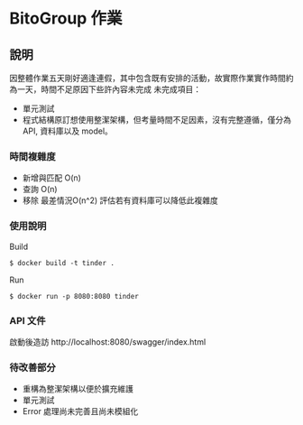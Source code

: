 # BitoGroup 作業

## 說明
因整體作業五天剛好適逢連假，其中包含既有安排的活動，故實際作業實作時間約為一天，時間不足原因下些許內容未完成
未完成項目：
- 單元測試
- 程式結構原訂想使用整潔架構，但考量時間不足因素，沒有完整遵循，僅分為 API, 資料庫以及 model。

### 時間複雜度
- 新增與匹配 O(n)
- 查詢 O(n)
- 移除 最差情況O(n^2) 評估若有資料庫可以降低此複雜度

### 使用說明
Build
```
$ docker build -t tinder .
```
Run
```
$ docker run -p 8080:8080 tinder
```

### API 文件
啟動後造訪
http://localhost:8080/swagger/index.html

### 待改善部分
- 重構為整潔架構以便於擴充維護
- 單元測試
- Error 處理尚未完善且尚未模組化

